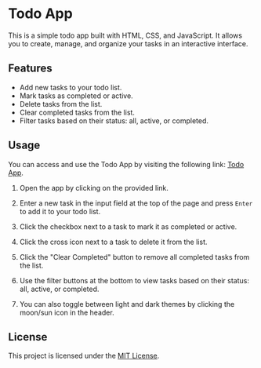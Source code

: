 # Todo App

This is a simple todo app built with HTML, CSS, and JavaScript. It allows you to create, manage, and organize your tasks in an interactive interface.

## Features

- Add new tasks to your todo list.
- Mark tasks as completed or active.
- Delete tasks from the list.
- Clear completed tasks from the list.
- Filter tasks based on their status: all, active, or completed.

## Usage

You can access and use the Todo App by visiting the following link: [Todo App]([https://example.com/todo-app](https://ahmedalharees.github.io/todo-app/)).

1. Open the app by clicking on the provided link.

2. Enter a new task in the input field at the top of the page and press `Enter` to add it to your todo list.

3. Click the checkbox next to a task to mark it as completed or active.

4. Click the cross icon next to a task to delete it from the list.

5. Click the "Clear Completed" button to remove all completed tasks from the list.

6. Use the filter buttons at the bottom to view tasks based on their status: all, active, or completed.

7. You can also toggle between light and dark themes by clicking the moon/sun icon in the header.

## License

This project is licensed under the [MIT License](LICENSE).

